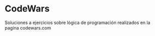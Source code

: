 # CodeWars
Soluciones a ejercicios sobre lógica de programación realizados en la pagina codewars.com

